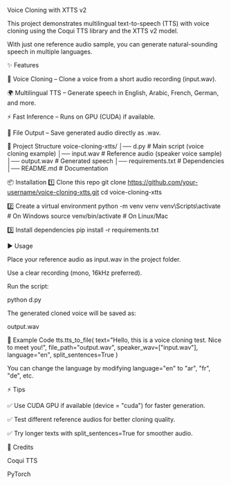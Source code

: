Voice Cloning with XTTS v2








This project demonstrates multilingual text-to-speech (TTS) with voice cloning using the Coqui TTS
 library and the XTTS v2 model.

With just one reference audio sample, you can generate natural-sounding speech in multiple languages.

✨ Features

🎤 Voice Cloning – Clone a voice from a short audio recording (input.wav).

🌍 Multilingual TTS – Generate speech in English, Arabic, French, German, and more.

⚡ Fast Inference – Runs on GPU (CUDA) if available.

💾 File Output – Save generated audio directly as .wav.

📂 Project Structure
voice-cloning-xtts/
│── d.py              # Main script (voice cloning example)
│── input.wav         # Reference audio (speaker voice sample)
│── output.wav        # Generated speech
│── requirements.txt  # Dependencies
│── README.md         # Documentation

📦 Installation
1️⃣ Clone this repo
git clone https://github.com/your-username/voice-cloning-xtts.git
cd voice-cloning-xtts

2️⃣ Create a virtual environment
python -m venv venv
venv\Scripts\activate   # On Windows
source venv/bin/activate   # On Linux/Mac

3️⃣ Install dependencies
pip install -r requirements.txt

▶️ Usage

Place your reference audio as input.wav in the project folder.

Use a clear recording (mono, 16kHz preferred).

Run the script:

python d.py


The generated cloned voice will be saved as:

output.wav

📝 Example Code
tts.tts_to_file(
    text="Hello, this is a voice cloning test. Nice to meet you!",
    file_path="output.wav",
    speaker_wav=["input.wav"],
    language="en",
    split_sentences=True
)


You can change the language by modifying language="en" to "ar", "fr", "de", etc.

⚡ Tips

✅ Use CUDA GPU if available (device = "cuda") for faster generation.

✅ Test different reference audios for better cloning quality.

✅ Try longer texts with split_sentences=True for smoother audio.

🤝 Credits

Coqui TTS

PyTorch
